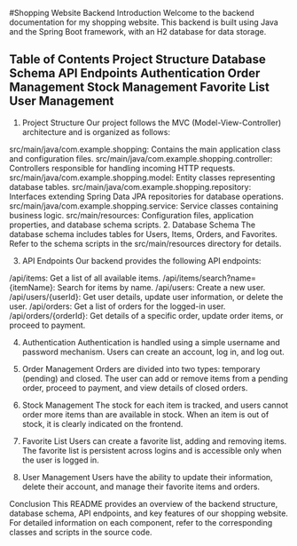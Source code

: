 #Shopping Website Backend 
Introduction
Welcome to the backend documentation for my shopping website. This backend is built using Java and the Spring Boot framework, with an H2 database for data storage.

Table of Contents
Project Structure
Database Schema
API Endpoints
Authentication
Order Management
Stock Management
Favorite List
User Management
--------------------------------------------------------------------------------------------------------------------------------------------------------------------
1. Project Structure
Our project follows the MVC (Model-View-Controller) architecture and is organized as follows:

src/main/java/com.example.shopping: Contains the main application class and configuration files.
src/main/java/com.example.shopping.controller: Controllers responsible for handling incoming HTTP requests.
src/main/java/com.example.shopping.model: Entity classes representing database tables.
src/main/java/com.example.shopping.repository: Interfaces extending Spring Data JPA repositories for database operations.
src/main/java/com.example.shopping.service: Service classes containing business logic.
src/main/resources: Configuration files, application properties, and database schema scripts.
2. Database Schema
The database schema includes tables for Users, Items, Orders, and Favorites. Refer to the schema scripts in the src/main/resources directory for details.

3. API Endpoints
Our backend provides the following API endpoints:

/api/items: Get a list of all available items.
/api/items/search?name={itemName}: Search for items by name.
/api/users: Create a new user.
/api/users/{userId}: Get user details, update user information, or delete the user.
/api/orders: Get a list of orders for the logged-in user.
/api/orders/{orderId}: Get details of a specific order, update order items, or proceed to payment.

4. Authentication
Authentication is handled using a simple username and password mechanism. Users can create an account, log in, and log out.

5. Order Management
Orders are divided into two types: temporary (pending) and closed. The user can add or remove items from a pending order, proceed to payment, and view details of closed orders.

6. Stock Management
The stock for each item is tracked, and users cannot order more items than are available in stock. When an item is out of stock, it is clearly indicated on the frontend.

7. Favorite List
Users can create a favorite list, adding and removing items. The favorite list is persistent across logins and is accessible only when the user is logged in.

8. User Management
Users have the ability to update their information, delete their account, and manage their favorite items and orders.

Conclusion
This README provides an overview of the backend structure, database schema, API endpoints, and key features of our shopping website. For detailed information on each component, refer to the corresponding classes and scripts in the source code.
